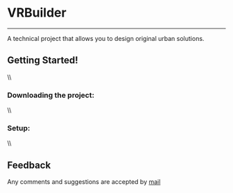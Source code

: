 # VRBuilder
---
A technical project that allows you to design original urban solutions.

## Getting Started!
\\\
### Downloading the project:
\\\
### Setup:
\\\
## Feedback
Any comments and suggestions are accepted by [mail](sergeo.sss@yandex.ru) 

